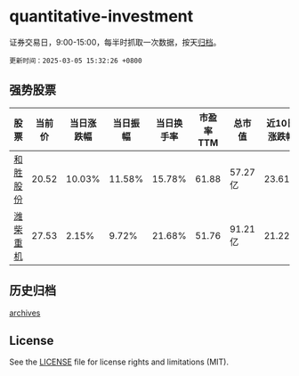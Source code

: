# quantitative-investment

证券交易日，9:00-15:00，每半时抓取一次数据，按天[归档](archives)。

`更新时间：2025-03-05 15:32:26 +0800`

## 强势股票

|股票|当前价|当日涨跌幅|当日振幅|当日换手率|市盈率TTM|总市值|近10日涨跌幅|
|----|----|----|----|----|----|----|----|
|[和胜股份](https://xueqiu.com/S/SZ002824)|20.52|10.03%|11.58%|15.78%|61.88|57.27亿|23.61%|
|[潍柴重机](https://xueqiu.com/S/SZ000880)|27.53|2.15%|9.72%|21.68%|51.76|91.21亿|21.22%|

## 历史归档

[archives](archives)

## License

See the [LICENSE](LICENSE) file for license rights and limitations (MIT).